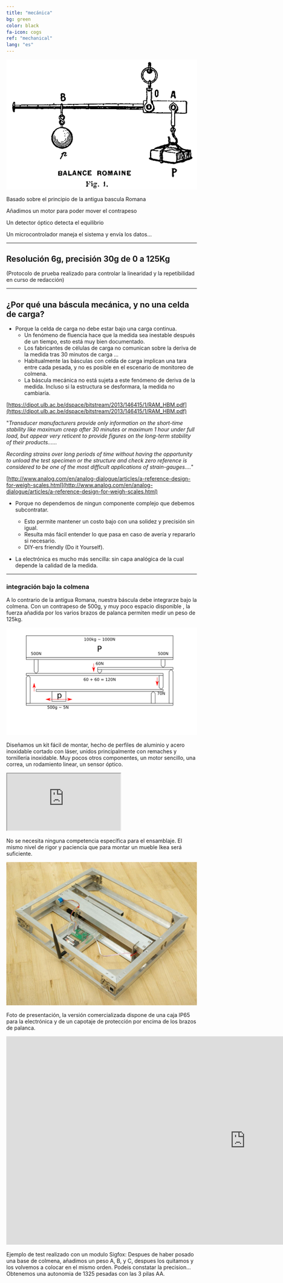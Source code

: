 ```yaml
---
title: "mecánica"
bg: green
color: black
fa-icon: cogs
ref: "mechanical"
lang: "es"
---
```


![romainefleury](img/romaine_larive_fleury_t3_175.png)

Basado sobre el principio de la antigua bascula Romana

Añadimos un motor para poder mover el contrapeso

Un detector óptico detecta el equilibrio

Un microcontrolador maneja el sistema y envía los datos...

-------------- 

## Resolución 6g, precisión 30g de 0 a 125Kg 
(Protocolo de prueba realizado para controlar la linearidad y la repetibilidad en curso de redacción)

-------------- 
## ¿Por qué una báscula mecánica, y no una celda de carga?

- Porque la celda de carga no debe estar bajo una carga continua.
  * Un fenómeno de fluencia hace que la medida sea inestable después de un tiempo, esto está muy bien documentado.
  * Los fabricantes de células de carga no comunican sobre la deriva de la medida tras 30 minutos de carga ...
  * Habitualmente las básculas con celda de carga implican una tara entre cada pesada, y no es posible en el escenario de monitoreo de colmena.
  * La báscula mecánica no está sujeta a este fenómeno de deriva de la medida. Incluso si la estructura se desformara, la medida no cambiaría. 
  
  
[https://dipot.ulb.ac.be/dspace/bitstream/2013/146415/1/RAM_HBM.pdf](https://dipot.ulb.ac.be/dspace/bitstream/2013/146415/1/RAM_HBM.pdf)

"*Transducer manufacturers provide only information on the short-time stability like maximum creep after 30 minutes or maximum 1 hour under full load, but appear very reticent to provide figures on the long-term stability of their products......*

*Recording strains over long periods of time without having the opportunity to unload the test specimen or the structure and check zero reference is considered to be one of the most difficult applications of strain-gauges....*"

[http://www.analog.com/en/analog-dialogue/articles/a-reference-design-for-weigh-scales.html](http://www.analog.com/en/analog-dialogue/articles/a-reference-design-for-weigh-scales.html)

  
- Porque no dependemos de ningun componente complejo que debemos subcontratar.
  * Esto permite mantener un costo bajo con una solidez y precisión sin igual.
  * Resulta más fácil entender lo que pasa en caso de avería y repararlo si necesario.
  * DIY-ers friendly (Do it Yourself).

- La electrónica es mucho más sencilla: sin capa analógica de la cual depende la calidad de la medida.

-------------- 

### integración bajo la colmena

A lo contrario de la antigua Romana, nuestra báscula debe integrarze bajo la colmena.
Con un contrapeso de 500g, y muy poco espacio disponible , la fuerza añadida por los varios brazos de palanca permiten medir un peso de 125kg.

![principle](img/principle.png)

Diseñamos un kit fácil de montar, hecho de perfiles de aluminio y acero inoxidable cortado con láser, unidos principalmente con remaches y tornillería inoxidable. Muy pocos otros componentes, un motor sencillo, una correa, un rodamiento linear, un sensor óptico.

<div class="icontain">
  <iframe src="https://www.youtube.com/embed/kFrGVwb06q8" allowfullscreen></iframe>
</div>

No se necesita ninguna competencia específica para el ensamblaje.
El mismo nivel de rigor y paciencia que para montar un mueble Ikea será suficiente.

![photo](img/IMGP9335R.jpg)

Foto de presentación, la versión comercializada dispone de una caja IP65 para la electrónica y de un capotaje de protección por encima de los brazos de palanca.

<iframe width="1264" height="550" seamless frameborder="0" scrolling="no" src="https://docs.google.com/spreadsheets/d/e/2PACX-1vSkP-vBIrygrKL4rIhkSzMw3B0RTOQDyZ21LOhGQGx0f2L3cipl1LCMDOu8Xt_0CLbM8wPw9Htej1xK/pubchart?oid=1184278694&amp;format=interactive"></iframe>

Ejemplo de test realizado con un modulo Sigfox:
Despues de haber posado una base de colmena, añadimos un peso A, B, y C, despues los quitamos y los volvemos a colocar en el mismo orden. Podeis constatar la precision... 
Obtenemos una autonomia de 1325 pesadas con las 3 pilas AA.
